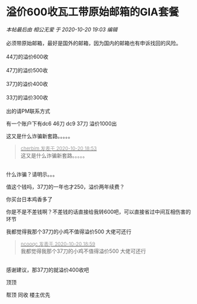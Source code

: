 # 溢价600收瓦工带原始邮箱的GIA套餐


<i class="pstatus"> 本帖最后由 相公无爱 于 2020-10-20 19:03 编辑 </i><br />
<br />
必须带原始邮箱，最好是国外的邮箱，因为国内的邮箱也有申诉找回的风险。<br />
<br />
44刀的溢价600收<br />
<br />
47刀的溢价500收<br />
<br />
37刀的溢价400收<br />
<br />
33刀的溢价300收<br />
<br />
出的请PM联系方式

有一个账户下有dc6 46刀 dc9 37刀 溢价1000出

这又是什么诈骗新套路。。。。。

<div class="quote"><blockquote><font size="2"><a href="https://www.hostloc.com/forum.php?mod=redirect&amp;goto=findpost&amp;pid=9328210&amp;ptid=756498" target="_blank"><font color="#999999">cherbim 发表于 2020-10-20 18:53</font></a></font><br />
这又是什么诈骗新套路。。。。。</blockquote></div><br />
什么诈骗？请明示。。。

值这个钱吗，37刀的一年也才250，溢价两年续费？

你买台日本鸡香多了

你是不是不差钱啊？不差钱的话直接给我转600吧，可以直接省过中间互相伤害的环节<img src="static/image/smiley/default/lol.gif" smilieid="12" border="0" alt="" />

我都觉得我那个37刀的小鸡不值得溢价500 大佬可还行 

<div class="quote"><blockquote><font size="2"><a href="https://www.hostloc.com/forum.php?mod=redirect&amp;goto=findpost&amp;pid=9328242&amp;ptid=756498" target="_blank"><font color="#999999">ncooqc 发表于 2020-10-20 18:59</font></a></font><br />
我都觉得我那个37刀的小鸡不值得溢价500 大佬可还行</blockquote></div><br />
感谢建议，那37刀的就溢价400收吧

顶顶

帮顶 同收 楼主优先
